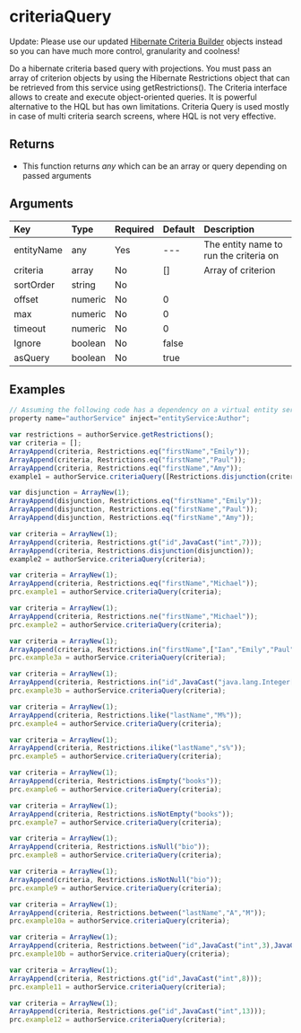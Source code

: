 # criteriaQuery

Update: Please use our updated [Hibernate Criteria Builder](../coldbox-criteria-builder/) objects instead so you can have much more control, granularity and coolness!

Do a hibernate criteria based query with projections. You must pass an array of criterion objects by using the Hibernate Restrictions object that can be retrieved from this service using getRestrictions\(\). The Criteria interface allows to create and execute object-oriented queries. It is powerful alternative to the HQL but has own limitations. Criteria Query is used mostly in case of multi criteria search screens, where HQL is not very effective.

## Returns

* This function returns _any_ which can be an array or query depending on passed arguments

## Arguments

| Key | Type | Required | Default | Description |
| :--- | :--- | :--- | :--- | :--- |
| entityName | any | Yes | --- | The entity name to run the criteria on |
| criteria | array | No | \[\] | Array of criterion |
| sortOrder | string | No |  |  |
| offset | numeric | No | 0 |  |
| max | numeric | No | 0 |  |
| timeout | numeric | No | 0 |  |
| Ignore | boolean | No | false |  |
| asQuery | boolean | No | true |  |

## Examples

```javascript
// Assuming the following code has a dependency on a virtual entity service:
property name="authorService" inject="entityService:Author";

var restrictions = authorService.getRestrictions();
var criteria = [];
ArrayAppend(criteria, Restrictions.eq("firstName","Emily"));
ArrayAppend(criteria, Restrictions.eq("firstName","Paul"));
ArrayAppend(criteria, Restrictions.eq("firstName","Amy"));
example1 = authorService.criteriaQuery([Restrictions.disjunction(criteria)]);

var disjunction = ArrayNew(1);
ArrayAppend(disjunction, Restrictions.eq("firstName","Emily"));
ArrayAppend(disjunction, Restrictions.eq("firstName","Paul"));
ArrayAppend(disjunction, Restrictions.eq("firstName","Amy"));

var criteria = ArrayNew(1);
ArrayAppend(criteria, Restrictions.gt("id",JavaCast("int",7)));
ArrayAppend(criteria, Restrictions.disjunction(disjunction));
example2 = authorService.criteriaQuery(criteria);

var criteria = ArrayNew(1);
ArrayAppend(criteria, Restrictions.eq("firstName","Michael"));
prc.example1 = authorService.criteriaQuery(criteria);

var criteria = ArrayNew(1);
ArrayAppend(criteria, Restrictions.ne("firstName","Michael"));
prc.example2 = authorService.criteriaQuery(criteria);

var criteria = ArrayNew(1);
ArrayAppend(criteria, Restrictions.in("firstName",["Ian","Emily","Paul"]));
prc.example3a = authorService.criteriaQuery(criteria);

var criteria = ArrayNew(1);
ArrayAppend(criteria, Restrictions.in("id",JavaCast("java.lang.Integer[]",[2,5,9])));
prc.example3b = authorService.criteriaQuery(criteria);

var criteria = ArrayNew(1);
ArrayAppend(criteria, Restrictions.like("lastName","M%"));
prc.example4 = authorService.criteriaQuery(criteria);

var criteria = ArrayNew(1);
ArrayAppend(criteria, Restrictions.ilike("lastName","s%"));
prc.example5 = authorService.criteriaQuery(criteria);

var criteria = ArrayNew(1);
ArrayAppend(criteria, Restrictions.isEmpty("books"));
prc.example6 = authorService.criteriaQuery(criteria);

var criteria = ArrayNew(1);
ArrayAppend(criteria, Restrictions.isNotEmpty("books"));
prc.example7 = authorService.criteriaQuery(criteria);

var criteria = ArrayNew(1);
ArrayAppend(criteria, Restrictions.isNull("bio"));
prc.example8 = authorService.criteriaQuery(criteria);

var criteria = ArrayNew(1);
ArrayAppend(criteria, Restrictions.isNotNull("bio"));
prc.example9 = authorService.criteriaQuery(criteria);

var criteria = ArrayNew(1);
ArrayAppend(criteria, Restrictions.between("lastName","A","M"));
prc.example10a = authorService.criteriaQuery(criteria);

var criteria = ArrayNew(1);
ArrayAppend(criteria, Restrictions.between("id",JavaCast("int",3),JavaCast("int",7)));
prc.example10b = authorService.criteriaQuery(criteria);

var criteria = ArrayNew(1);
ArrayAppend(criteria, Restrictions.gt("id",JavaCast("int",8)));
prc.example11 = authorService.criteriaQuery(criteria);

var criteria = ArrayNew(1);
ArrayAppend(criteria, Restrictions.ge("id",JavaCast("int",13)));
prc.example12 = authorService.criteriaQuery(criteria);
```

